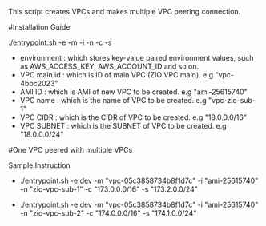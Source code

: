 
This script creates VPCs and makes multiple VPC peering connection.



#Installation Guide


 ./entrypoint.sh -e <environment> -m <VPC main id> -i <AMI ID> -n <VPC name> -c <VPC CIDR> -s <VPC SUBNET>

   -   environment : which stores key-value paired environment values, such as AWS_ACCESS_KEY, AWS_ACCOUNT_ID and so on.
   -   VPC main id : which is ID of main VPC (ZIO VPC main). e.g "vpc-4bbc2023"
   -   AMI ID      : which is AMI of new VPC to be created. e.g "ami-25615740"
   -   VPC name    : which is the name of VPC to be created. e.g "vpc-zio-sub-1"
   -   VPC CIDR    : which is the CIDR of VPC to be created. e.g "18.0.0.0/16"
   -   VPC SUBNET  : which is the SUBNET of VPC to be created. e.g "18.0.0.0/24"


#One VPC peered with multiple VPCs

 Sample Instruction
 
 - ./entrypoint.sh -e dev -m "vpc-05c3858734b8f1d7c" -i "ami-25615740" -n "zio-vpc-sub-1" -c "173.0.0.0/16" -s "173.2.0.0/24"

 - ./entrypoint.sh -e dev -m "vpc-05c3858734b8f1d7c" -i "ami-25615740" -n "zio-vpc-sub-2" -c "174.0.0.0/16" -s "174.1.0.0/24"
